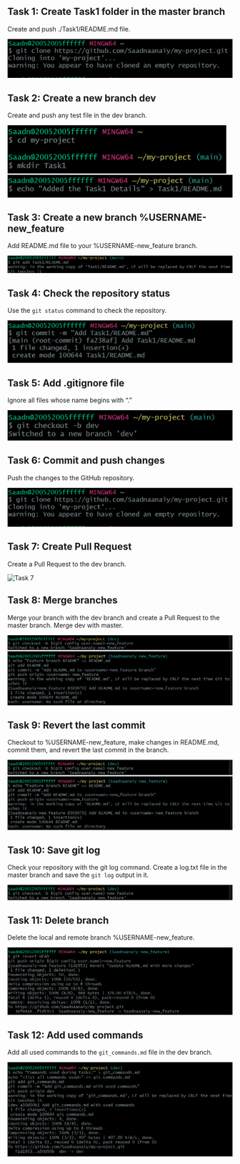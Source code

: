 <h2>Task 1: Create Task1 folder in the master branch</h2>
<p>Create and push ./Task1/README.md file.</p>
<img src="https://github.com/haytamnajim/mon-projet/blob/main/images/Screenshot%202024-11-22%20152115.png" alt="Task 1">

<h2>Task 2: Create a new branch dev</h2>
<p>Create and push any test file in the dev branch.</p>
<img src="https://github.com/haytamnajim/mon-projet/blob/main/images/Screenshot%202024-11-22%20152130.png" alt="Task 2">
<img src="https://github.com/haytamnajim/mon-projet/blob/main/images/Screenshot%202024-11-22%20152144.png" alt="Task 2">

<h2>Task 3: Create a new branch %USERNAME-new_feature</h2>
<p>Add README.md file to your %USERNAME-new_feature branch.</p>
<img src="https://github.com/haytamnajim/mon-projet/blob/main/images/Screenshot%202024-11-22%20152202.png" alt="Task 3">

<h2>Task 4: Check the repository status</h2>
<p>Use the <code>git status</code> command to check the repository.</p>
<img src="https://github.com/haytamnajim/mon-projet/blob/main/images/Screenshot%202024-11-22%20152212.png" alt="Task 4">

<h2>Task 5: Add .gitignore file</h2>
<p>Ignore all files whose name begins with “.”</p>
<img src="https://github.com/haytamnajim/mon-projet/blob/main/images/Screenshot%202024-11-22%20152228.png" alt="Task 5">

<h2>Task 6: Commit and push changes</h2>
<p>Push the changes to the GitHub repository.</p>
<img src="https://github.com/haytamnajim/mon-projet/blob/main/images/Screenshot%202024-11-22%20152115.png" alt="Task 6">

<h2>Task 7: Create Pull Request</h2>
<p>Create a Pull Request to the dev branch.</p>
<img src="" alt="Task 7">

<h2>Task 8: Merge branches</h2>
<p>Merge your branch with the dev branch and create a Pull Request to the master branch. Merge dev with master.</p>
<img src="https://github.com/haytamnajim/mon-projet/blob/main/images/Screenshot%202024-11-22%20152254.png" alt="Task 8">
<img src="https://github.com/haytamnajim/mon-projet/blob/main/images/Screenshot%202024-11-22%20152309.png" alt="Task 8">

<h2>Task 9: Revert the last commit</h2>
<p>Checkout to %USERNAME-new_feature, make changes in README.md, commit them, and revert the last commit in the branch.</p>
<img src="https://github.com/haytamnajim/mon-projet/blob/main/images/Screenshot%202024-11-22%20152254.png" alt="Task 9">
<img src="https://github.com/haytamnajim/mon-projet/blob/main/images/Screenshot%202024-11-22%20152309.png" alt="Task 9">

<h2>Task 10: Save git log</h2>
<p>Check your repository with the git log command. Create a log.txt file in the master branch and save the <code>git log</code> output in it.</p>
<img src="https://github.com/haytamnajim/mon-projet/blob/main/images/Screenshot%202024-11-22%20152254.png" alt="Task 10">

<h2>Task 11: Delete branch</h2>
<p>Delete the local and remote branch %USERNAME-new_feature.</p>
<img src="https://github.com/haytamnajim/mon-projet/blob/main/images/Screenshot%202024-11-22%20152436.png" alt="Task 11">

<h2>Task 12: Add used commands</h2>
<p>Add all used commands to the <code>git_commands.md</code> file in the dev branch.</p>
<img src="https://github.com/haytamnajim/mon-projet/blob/main/images/Screenshot%202024-11-22%20152455.png" alt="Task 12">
